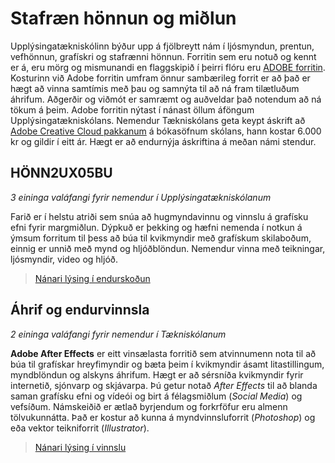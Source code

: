 # Stafræn hönnun og miðlun

Upplýsingatækniskólinn býður upp á fjölbreytt nám í ljósmyndun, prentun, vefhönnun, grafískri og stafrænni hönnun. Forritin sem eru notuð og kennt er á, eru mörg og mismunandi en flaggskipið í þeirri flóru eru [ADOBE forritin](https://www.adobe.com/creativecloud.html). Kosturinn við Adobe forritin umfram önnur sambærileg forrit er að það er hægt að vinna samtímis með þau og samnýta til að ná fram tilætluðum áhrifum. Aðgerðir og viðmót er samræmt og auðveldar það notendum að ná tökum á þeim. Adobe forritin nýtast í nánast öllum áföngum Upplýsingatækniskólans. Nemendur Tækniskólans geta keypt áskrift að [Adobe Creative Cloud pakkanum](https://tskoli.is/tolvuthjonusta/) á bókasöfnum skólans, hann kostar 6.000 kr og gildir í eitt ár. Hægt er að endurnýja áskriftina á meðan námi stendur.

## HÖNN2UX05BU

_3 eininga valáfangi fyrir nemendur í Upplýsingatækniskólanum_

Farið er í helstu atriði sem snúa að hugmyndavinnu og vinnslu á grafísku efni fyrir margmiðlun. Dýpkuð er þekking og hæfni nemenda í notkun á  ýmsum forritum til þess að búa til kvikmyndir með grafískum skilaboðum, einnig er unnið með mynd og hljóðblöndun. Nemendur vinna með teikningar, ljósmyndir, video og hljóð.

> [Nánari lýsing í endurskoðun](https://github.com/margmidlun/margmidlun.github.io)


## Áhrif og endurvinnsla

_2 eininga valáfangi fyrir nemendur í Tækniskólanum_

**Adobe After Effects** er eitt vinsælasta forritið sem atvinnumenn nota til að búa til grafískar hreyfimyndir og bæta þeim í kvikmyndir ásamt litastillingum, myndblöndun og alskyns áhrifum. Hægt er að sérsníða kvikmyndir fyrir internetið, sjónvarp og skjávarpa. Þú getur notað _After Effects_ til að blanda saman grafísku efni og vídeói og birt á félagsmiðlum (_Social Media_) og vefsíðum. Námskeiðið er ætlað byrjendum og forkrföfur eru almenn tölvukunnátta. Það er kostur að kunna á myndvinnsluforrit (_Photoshop_) og eða vektor teikniforrit (_Illustrator_).

> [Nánari lýsing í vinnslu](https://github.com/margmidlun/AfterEffects)
